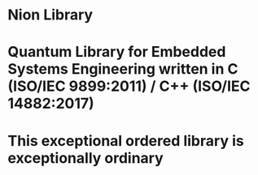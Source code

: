 # Nion Library
# Quantum Library for Embedded Systems Engineering written in C (ISO/IEC 9899:2011) / C++ (ISO/IEC 14882:2017)
# This exceptional ordered library is exceptionally ordinary